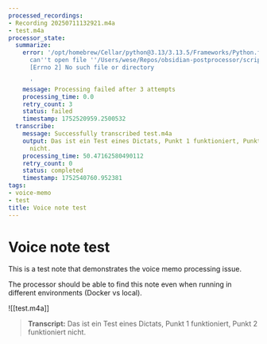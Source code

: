 ```yaml
---
processed_recordings:
- Recording 20250711132921.m4a
- test.m4a
processor_state:
  summarize:
    error: '/opt/homebrew/Cellar/python@3.13/3.13.5/Frameworks/Python.framework/Versions/3.13/Resources/Python.app/Contents/MacOS/Python:
      can''t open file ''/Users/wese/Repos/obsidian-postprocessor/scripts/summarize.py'':
      [Errno 2] No such file or directory

      '
    message: Processing failed after 3 attempts
    processing_time: 0.0
    retry_count: 3
    status: failed
    timestamp: 1752520959.2500532
  transcribe:
    message: Successfully transcribed test.m4a
    output: Das ist ein Test eines Dictats, Punkt 1 funktioniert, Punkt 2 funktioniert
      nicht.
    processing_time: 50.47162580490112
    retry_count: 0
    status: completed
    timestamp: 1752540760.952381
tags:
- voice-memo
- test
title: Voice note test
---
```

# Voice note test

This is a test note that demonstrates the voice memo processing issue.

The processor should be able to find this note even when running in different environments (Docker vs local).

![[test.m4a]]



> **Transcript:**
> Das ist ein Test eines Dictats, Punkt 1 funktioniert, Punkt 2 funktioniert nicht.

